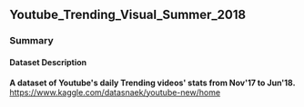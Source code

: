 ## Youtube_Trending_Visual_Summer_2018
### Summary
#### Dataset Description
**A dataset of Youtube's daily Trending videos' stats from Nov'17 to Jun'18.**
https://www.kaggle.com/datasnaek/youtube-new/home
